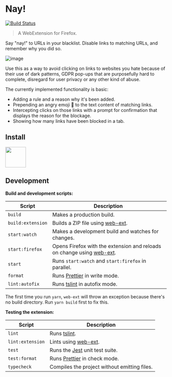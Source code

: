 # Nay!

[![Build Status](https://travis-ci.org/brainlessdeveloper/nay.svg?branch=master)](https://travis-ci.org/brainlessdeveloper/nay)

> A WebExtension for Firefox.

Say "nay!" to URLs in your blacklist. Disable links to matching URLs, and remember why you did so.

![image](https://user-images.githubusercontent.com/16181067/62499349-a299ef80-b7e2-11e9-9f95-3e915f2c57a6.png)

Use this as a way to avoid clicking on links to websites you hate because of their use of dark patterns, GDPR pop-ups that are purposefully hard to complete, disregard for user privacy or any other kind of abuse.

The currently implemented functionality is basic:

- Adding a rule and a reason why it's been added.
- Prepending an angry emoji 😤 to the text content of matching links.
- Intercepting clicks on those links with a prompt for confirmation that displays the reason for the blockage.
- Showing how many links have been blocked in a tab.

## Install

<div style="display: flex;">
  <a href="https://addons.mozilla.org/en-US/firefox/addon/nay/">
    <img width="64" height="64" src="https://user-images.githubusercontent.com/16181067/64076344-facdef80-ccc3-11e9-99cc-713a66a17c4f.png" />
  </a>
</div>

## Development

**Build and development scripts:**

| Script            | Description                                                                                                 |
| ----------------- | ----------------------------------------------------------------------------------------------------------- |
| `build`           | Makes a production build.                                                                                   |
| `build:extension` | Builds a ZIP file using [web-ext](https://github.com/mozilla/web-ext).                                      |
| `start:watch`     | Makes a development build and watches for changes.                                                          |
| `start:firefox`   | Opens Firefox with the extension and reloads on change using [web-ext](https://github.com/mozilla/web-ext). |
| `start`           | Runs `start:watch` and `start:firefox` in parallel.                                                         |
| `format`          | Runs [Prettier](https://github.com/prettier/prettier) in write mode.                                        |
| `lint:autofix`    | Runs [tslint](https://github.com/palantir/tslint) in autofix mode.                                          |

The first time you run `yarn`, `web-ext` will throw an exception because there's no build directory. Run `yarn build` first to fix this.

**Testing the extension:**

| Script           | Description                                                          |
| ---------------- | -------------------------------------------------------------------- |
| `lint`           | Runs [tslint](https://github.com/palantir/tslint).                   |
| `lint:extension` | Lints using [web-ext](https://github.com/mozilla/web-ext).           |
| `test`           | Runs the [Jest](https://github.com/facebook/jest) unit test suite.   |
| `test:format`    | Runs [Prettier](https://github.com/prettier/prettier) in check mode. |
| `typecheck`      | Compiles the project without emitting files.                         |
